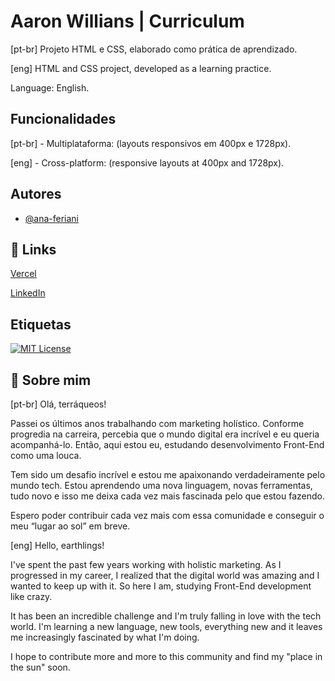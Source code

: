 
# Aaron Willians | Curriculum

[pt-br] Projeto HTML e CSS, elaborado como prática de aprendizado.

[eng] HTML and CSS project, developed as a learning practice.

Language: English. 
## Funcionalidades

[pt-br] - Multiplataforma: (layouts responsivos em 400px e 1728px).

[eng] - Cross-platform: (responsive layouts at 400px and 1728px).


## Autores

- [@ana-feriani](https://github.com/ana-feriani)


## 🔗 Links
[Vercel](https://vercel.com/ana-feriani/papirvs-books/F2xAWUCLVNBQzQyXqz1CreEpD7dv)

[LinkedIn](https://www.linkedin.com/in/anapferiani/)


## Etiquetas

[![MIT License](https://img.shields.io/badge/License-MIT-green.svg)](https://choosealicense.com/licenses/mit/)


## 🚀 Sobre mim
[pt-br] Olá, terráqueos! 

Passei os últimos anos trabalhando com marketing holístico. Conforme progredia na carreira, percebia que o mundo digital era incrível e eu queria acompanhá-lo. Então, aqui estou eu, estudando desenvolvimento Front-End como uma louca.

Tem sido um desafio incrível e estou me apaixonando verdadeiramente pelo mundo tech. Estou aprendendo uma nova linguagem, novas ferramentas, tudo novo e isso me deixa cada vez mais fascinada pelo que estou fazendo. 

Espero poder contribuir cada vez mais com essa comunidade e conseguir o meu “lugar ao sol” em breve.

[eng] Hello, earthlings! 

I've spent the past few years working with holistic marketing. As I progressed in my career, I realized that the digital world was amazing and I wanted to keep up with it. So here I am, studying Front-End development like crazy.

It has been an incredible challenge and I'm truly falling in love with the tech world. I'm learning a new language, new tools, everything new and it leaves me increasingly fascinated by what I'm doing.

I hope to contribute more and more to this community and find my "place in the sun" soon.

